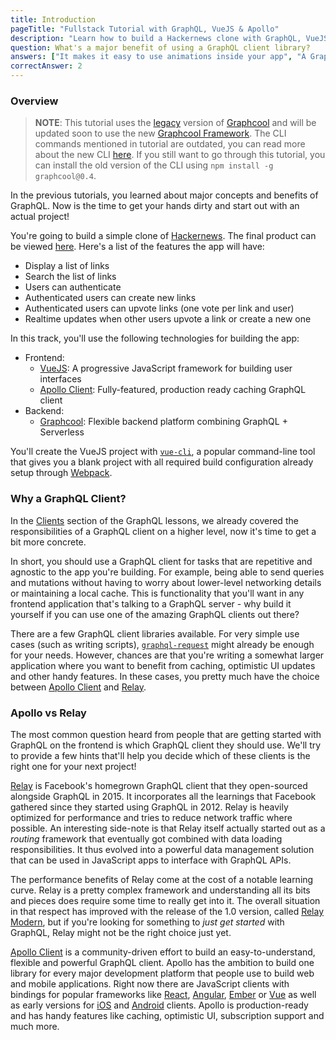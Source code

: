 ```yaml
---
title: Introduction
pageTitle: "Fullstack Tutorial with GraphQL, VueJS & Apollo"
description: "Learn how to build a Hackernews clone with GraphQL, VueJS & Apollo Client. You'll use vue-cli for the frontend and Graphcool for the backend."
question: What's a major benefit of using a GraphQL client library?
answers: ["It makes it easy to use animations inside your app", "A GraphQL client is mainly used to improve security", "It saves you from writing infrastructure code for networking and caching", "GraphQL clients don't provide actual advantages but it's always good to use 3rd party libraries"]
correctAnswer: 2
---
```



### Overview

> **NOTE**: This tutorial uses the [legacy](https://www.graph.cool/docs/reference/service-definition/legacy-console-projects-aemieb1aev) version of [Graphcool](https://www.graph.cool/) and will be updated soon to use the new [Graphcool Framework](https://blog.graph.cool/introducing-the-graphcool-framework-d9edab2a7816). The CLI commands mentioned in tutorial are outdated, you can read more about the new CLI [here](https://www.graph.cool/docs/reference/cli/overview-kie1quohli/). If you still want to go through this tutorial, you can install the old version of the CLI using `npm install -g graphcool@0.4`.

In the previous tutorials, you learned about major concepts and benefits of GraphQL. Now is the time to get your hands dirty and start out with an actual project!

You're going to build a simple clone of [Hackernews](https://news.ycombinator.com/). The final product can be viewed [here](http://vue-apollo-hn.surge.sh/). Here's a list of the features the app will have:

- Display a list of links
- Search the list of links
- Users can authenticate
- Authenticated users can create new links
- Authenticated users can upvote links (one vote per link and user)
- Realtime updates when other users upvote a link or create a new one

In this track, you'll use the following technologies for building the app:

- Frontend:
    - [VueJS](https://vuejs.org/): A progressive JavaScript framework for building user interfaces
    - [Apollo Client](https://github.com/apollographql/apollo-client): Fully-featured, production ready caching GraphQL client
- Backend:
    - [Graphcool](https://www.graph.cool/): Flexible backend platform combining GraphQL + Serverless

You'll create the VueJS project with [`vue-cli`](https://github.com/vuejs/vue-cli), a popular command-line tool that gives you a blank project with all required build configuration already setup through [Webpack](https://webpack.js.org/).


### Why a GraphQL Client?

In the [Clients](/advanced/0-clients/) section of the GraphQL lessons, we already covered the responsibilities of a GraphQL client on a higher level, now it's time to get a bit more concrete.

In short, you should use a GraphQL client for tasks that are repetitive and agnostic to the app you're building. For example, being able to send queries and mutations without having to worry about lower-level networking details or maintaining a local cache. This is functionality that you'll want in any frontend application that's talking to a GraphQL server - why build it yourself if you can use one of the amazing GraphQL clients out there?

There are a few GraphQL client libraries available. For very simple use cases (such as writing scripts), [`graphql-request`](https://github.com/graphcool/graphql-request) might already be enough for your needs. However, chances are that you're writing a somewhat larger application where you want to benefit from caching, optimistic UI updates and other handy features. In these cases, you pretty much have the choice between [Apollo Client](https://github.com/apollographql/apollo-client) and [Relay](https://facebook.github.io/relay/).


### Apollo vs Relay

The most common question heard from people that are getting started with GraphQL on the frontend is which GraphQL client they should use. We'll try to provide a few hints that'll help you decide which of these clients is the right one for your next project!

[Relay](https://facebook.github.io/relay/) is Facebook's homegrown GraphQL client that they open-sourced alongside GraphQL in 2015. It incorporates all the learnings that Facebook gathered since they started using GraphQL in 2012. Relay is heavily optimized for performance and tries to reduce network traffic where possible. An interesting side-note is that Relay itself actually started out as a _routing_ framework that eventually got combined with data loading responsibilities. It thus evolved into a powerful data management solution that can be used in JavaScript apps to interface with GraphQL APIs.

The performance benefits of Relay come at the cost of a notable learning curve. Relay is a pretty complex framework and understanding all its bits and pieces does require some time to really get into it. The overall situation in that respect has improved with the release of the 1.0 version, called [Relay Modern](https://facebook.github.io/relay/docs/en/new-in-relay-modern.html), but if you're looking for something to _just get started_ with GraphQL, Relay might not be the right choice just yet.

[Apollo Client](https://github.com/apollographql/apollo-client) is a community-driven effort to build an easy-to-understand, flexible and powerful GraphQL client. Apollo has the ambition to build one library for every major development platform that people use to build web and mobile applications. Right now there are JavaScript clients with bindings for popular frameworks like [React](https://github.com/apollographql/react-apollo), [Angular](https://github.com/apollographql/apollo-angular), [Ember](https://github.com/bgentry/ember-apollo-client) or [Vue](https://github.com/Akryum/vue-apollo) as well as early versions for [iOS](https://github.com/apollographql/apollo-ios) and [Android](https://github.com/apollographql/apollo-android) clients. Apollo is production-ready and has handy features like caching, optimistic UI, subscription support and much more.
